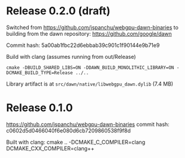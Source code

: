 # Release 0.2.0 (draft)

Switched from
https://github.com/jspanchu/webgpu-dawn-binaries
to building from the dawn repository:
https://github.com/google/dawn

Commit hash:
5a00ab1fbc22d6ebbab39c901c1f90144e9b71e9 

Build with clang (assumes running from out/Release)

```
cmake -DBUILD_SHARED_LIBS=ON -DDAWN_BUILD_MONOLITHIC_LIBRARY=ON -DCMAKE_BUILD_TYPE=Release ../..
```
Library artifact is at `src/dawn/native/libwebgpu_dawn.dylib` (7.4 MB)

# Release 0.1.0

https://github.com/jspanchu/webgpu-dawn-binaries
commit hash:
c0602d5d0466040f6e080d6cb7209860538f9f8d

Built with clang:
cmake .. -DCMAKE_C_COMPILER=clang DCMAKE_CXX_COMPILER=clang++
